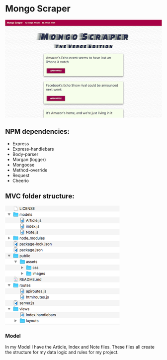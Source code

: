 # Mongo Scraper

![Screenshot](/public/assets/images/screenshot.png)

## NPM dependencies:

- Express
- Express-handlebars
- Body-parser
- Morgan (logger)
- Mongoose
- Method-override
- Request
- Cheerio

## MVC folder structure:

![Screenshot](/public/assets/images/folder-breakdown.png)

### Model

In my Model I have the Article, Index and Note files. These files all create the structure for my data logic and rules for my project.
